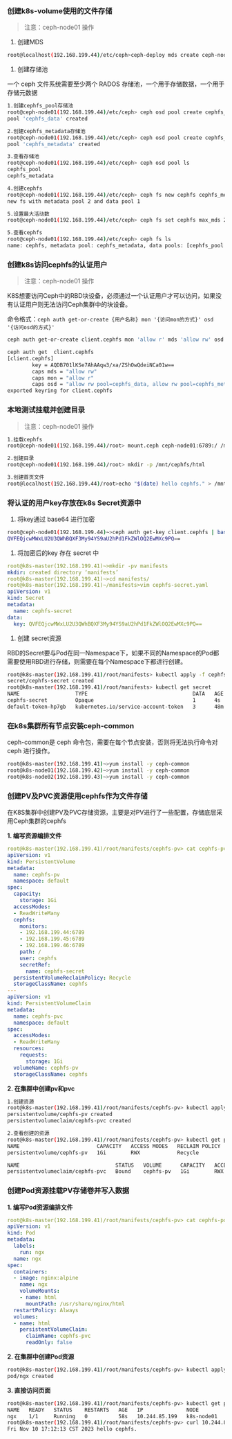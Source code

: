 ### 创建k8s-volume使用的文件存储

> 注意：ceph-node01 操作

1. 创建MDS

```bash
root@localhost(192.168.199.44)/etc/ceph>ceph-deploy mds create ceph-node0{1..3}
```

1. 创建存储池

一个 ceph 文件系统需要至少两个 RADOS 存储池，一个用于存储数据，一个用于存储元数据

```bash
1.创建cephfs_pool存储池
root@ceph-node01(192.168.199.44)/etc/ceph> ceph osd pool create cephfs_data 128
pool 'cephfs_data' created

2.创建cephfs_metadata存储池
root@ceph-node01(192.168.199.44)/etc/ceph> ceph osd pool create cephfs_metadata 64
pool 'cephfs_metadata' created

3.查看存储池
root@ceph-node01(192.168.199.44)/etc/ceph> ceph osd pool ls
cephfs_pool
cephfs_metadata

4.创建cephfs
root@ceph-node01(192.168.199.44)/etc/ceph> ceph fs new cephfs cephfs_metadata cephfs_data
new fs with metadata pool 2 and data pool 1

5.设置最大活动数
root@ceph-node01(192.168.199.44)/etc/ceph> ceph fs set cephfs max_mds 2

5.查看cephfs
root@ceph-node01(192.168.199.44)/etc/ceph> ceph fs ls
name: cephfs, metadata pool: cephfs_metadata, data pools: [cephfs_pool ]
```

### 创建k8s访问cephfs的认证用户

> 注意：ceph-node01 操作

K8S想要访问Ceph中的RBD块设备，必须通过一个认证用户才可以访问，如果没有认证用户则无法访问Ceph集群中的块设备。

命令格式：`ceph auth get-or-create {用户名称} mon '{访问mon的方式}' osd '{访问osd的方式}'`

```bash
ceph auth get-or-create client.cephfs mon 'allow r' mds 'allow rw' osd 'allow rw pool=cephfs_data, allow rw pool=cephfs_metadata'

ceph auth get  client.cephfs
[client.cephfs]
        key = AQDB701lKSe7AhAAqw3/xa/ZShOwQdeiNCa01w==
        caps mds = "allow rw"
        caps mon = "allow r"
        caps osd = "allow rw pool=cephfs_data, allow rw pool=cephfs_metadata"
exported keyring for client.cephfs
```

### 本地测试挂载并创建目录

> 注意：ceph-node01 操作

```bash
1.挂载cephfs
root@ceph-node01(192.168.199.44)/root> mount.ceph ceph-node01:6789:/ /mnt/cephfs/ -o name=cephfs,secret=AQDB701lKSe7AhAAqw3/xa/ZShOwQdeiNCa01w==

2.创建目录
root@ceph-node01(192.168.199.44)/root> mkdir -p /mnt/cephfs/html

3.创建首页文件
root@localhost(192.168.199.44)/root>echo "$(date) hello cephfs." > /mnt/cephfs/html/index.html
```

### 将认证的用户key存放在k8s Secret资源中

1. 将key通过 base64 进行加密

```bash
root@ceph-node01(192.168.199.44)~>ceph auth get-key client.cephfs | base64
QVFEQjcwMWxLU2U3QWhBQXF3My94YS9aU2hPd1FkZWlOQ2EwMXc9PQ==
```

1. 将加密后的key 存在 secret 中

```yaml
root@k8s-master(192.168.199.41)~>mkdir -pv manifests
mkdir: created directory ‘manifests’
root@k8s-master(192.168.199.41)~>cd manifests/
root@k8s-master(192.168.199.41)~/manifests>vim cephfs-secret.yaml
apiVersion: v1
kind: Secret
metadata:
  name: cephfs-secret
data:
  key: QVFEQjcwMWxLU2U3QWhBQXF3My94YS9aU2hPd1FkZWlOQ2EwMXc9PQ==
```

1. 创建 secret资源

RBD的Secret要与Pod在同一Namespace下，如果不同的Namespace的Pod都需要使用RBD进行存储，则需要在每个Namespace下都进行创建。

```bash
root@k8s-master(192.168.199.41)/root/manifests> kubectl apply -f cephfs-secret.yaml
secret/cephfs-secret created
root@k8s-master(192.168.199.41)/root/manifests> kubectl get secret
NAME                  TYPE                                  DATA   AGE
cephfs-secret         Opaque                                1      4s
default-token-hp7gb   kubernetes.io/service-account-token   3      48m
```

### 在k8s集群所有节点安装ceph-common

ceph-common是 ceph 命令包，需要在每个节点安装，否则将无法执行命令对ceph 进行操作。

```bash
root@k8s-master(192.168.199.41)~>yum install -y ceph-common
root@k8s-node01(192.168.199.42)~>yum install -y ceph-common
root@k8s-node02(192.168.199.43)~>yum install -y ceph-common
```

### 创建PV及PVC资源使用cephfs作为文件存储

在K8S集群中创建PV及PVC存储资源，主要是对PV进行了一些配置，存储底层采用Ceph集群的cephfs

**1. 编写资源编排文件**

```yaml
root@k8s-master(192.168.199.41)/root/manifests/cephfs-pv> cat cephfs-pv-pvc.yaml
apiVersion: v1
kind: PersistentVolume
metadata:
  name: cephfs-pv
  namespace: default
spec:
  capacity:
    storage: 1Gi
  accessModes:
  - ReadWriteMany
  cephfs:
    monitors:
    - 192.168.199.44:6789
    - 192.168.199.45:6789
    - 192.168.199.46:6789
    path: /
    user: cephfs
    secretRef:
      name: cephfs-secret
  persistentVolumeReclaimPolicy: Recycle
  storageClassName: cephfs
---
apiVersion: v1
kind: PersistentVolumeClaim
metadata:
  name: cephfs-pvc
  namespace: default
spec:
  accessModes:
  - ReadWriteMany
  resources:
    requests:
      storage: 1Gi
  volumeName: cephfs-pv
  storageClassName: cephfs
```

**2. 在集群中创建pv和pvc**

```bash
1.创建资源
root@k8s-master(192.168.199.41)/root/manifests/cephfs-pv> kubectl apply -f cephfs-pv-pvc.yaml
persistentvolume/cephfs-pv created
persistentvolumeclaim/cephfs-pvc created

2.查看创建的资源
root@k8s-master(192.168.199.41)/root/manifests/cephfs-pv> kubectl get pv,pvc
NAME                         CAPACITY   ACCESS MODES   RECLAIM POLICY   STATUS   CLAIM                STORAGECLASS   REASON   AGE
persistentvolume/cephfs-pv   1Gi        RWX            Recycle          Bound    default/cephfs-pvc   cephfs                  12s

NAME                               STATUS   VOLUME      CAPACITY   ACCESS MODES   STORAGECLASS   AGE
persistentvolumeclaim/cephfs-pvc   Bound    cephfs-pv   1Gi        RWX            cephfs         12s
```

### 创建Pod资源挂载PV存储卷并写入数据

**1. 编写Pod资源编排文件**

```yaml
root@k8s-master(192.168.199.41)/root/manifests/cephfs-pv> cat cephfs-pod.yaml
apiVersion: v1
kind: Pod
metadata:
  labels:
    run: ngx
  name: ngx
spec:
  containers:
  - image: nginx:alpine
    name: ngx
    volumeMounts:
    - name: html
      mountPath: /usr/share/nginx/html
  restartPolicy: Always
  volumes:
  - name: html
    persistentVolumeClaim:
      claimName: cephfs-pvc
      readOnly: false
```

**2. 在集群中创建Pod资源**

```bash
root@k8s-master(192.168.199.41)/root/manifests/cephfs-pv> kubectl apply -f cephfs-pod.yaml
pod/ngx created
```

**3. 直接访问页面**

```bash
root@k8s-master(192.168.199.41)/root/manifests/cephfs-pv> kubectl get po -o wide
NAME   READY   STATUS    RESTARTS   AGE   IP              NODE         NOMINATED NODE   READINESS GATES
ngx    1/1     Running   0          58s   10.244.85.199   k8s-node01   <none>           <none>
root@k8s-master(192.168.199.41)/root/manifests/cephfs-pv> curl 10.244.85.199
Fri Nov 10 17:12:13 CST 2023 hello cephfs.
```